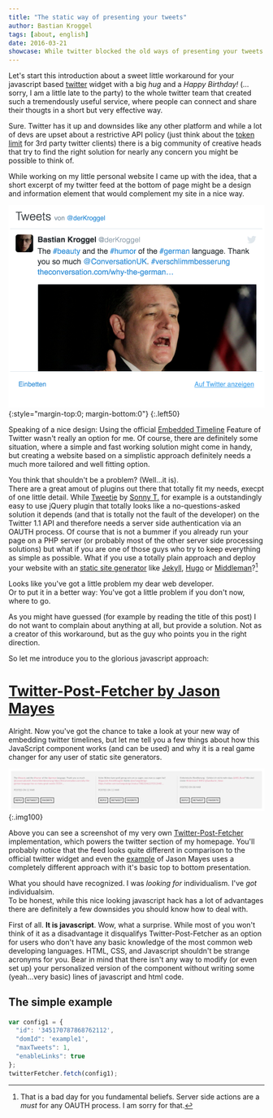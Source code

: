 ```yaml
---
title: "The static way of presenting your tweets"
author: Bastian Kroggel
tags: [about, english]
date: 2016-03-21
showcase: While twitter blocked the old ways of presenting your tweets on your website with forcing you to use the new API and OAUTH process, there is actually a pretty nifty javascript hack to publish your short thoughts without any server side actions.
---
```


Let's start this introduction about a sweet little workaround for your javascript based [twitter](https://twitter.com) widget with a big *hug* and a *Happy Birthday!* (…sorry, I am a little late to the party) to the whole twitter team that created such a tremendously useful service, where people can connect and share their thougts in a short but very effective way.

Sure. Twitter has it up and downsides like any other platform and while a lot of devs are upset about a restrictive API policy (just think about the [token limit](https://dev.twitter.com/faq/rules-and-policies) for 3rd party twitter clients) there is a big community of creative heads that try to find the right solution for nearly any concern you might be possible to think of.

While working on my little personal website I came up with the idea, that a short excerpt of my twitter feed at the bottom of page might be a design and information element that would complement my site in a nice way.

<!-- more -->

![twitter-official](/assets/img/page/blog/2016/March/twitter-official.png){:style="margin-top:0; margin-bottom:0"}
{:.left50}

Speaking of a nice design: Using the official [Embedded Timeline](https://dev.twitter.com/web/embedded-timelines) Feature of Twitter wasn't really an option for me. Of course, there are definitely some situation, where a simple and fast working solution might come in handy, but creating a website based on a simplistic approach definitely needs a much more tailored and well fitting option.

You think that shouldn't be a problem? (Well…it is).  
There are a great amout of plugins out there that totally fit my needs, execpt of one little detail. While [Tweetie](http://sonnyt.com/Tweetie/) by [Sonny T.](http://sonnyt.com/) for example is a outstandingly easy to use jQuery plugin that totally looks like a no-questions-asked solution it depends (and that is totally not the fault of the developer) on the Twitter 1.1 API and therefore needs a server side authentication via an OAUTH process. Of course that is not a bummer if you already run your page on a PHP server (or probably most of the other server side processing solutions) but what if you are one of those guys who try to keep everything as simple as possible. What if you use a totally plain approach and deploy your website with an [static site generator](https://www.staticgen.com/) like [Jekyll](http://jekyllrb.com), [Hugo](http://gohugo.io/) or [Middleman](https://www.staticgen.com/middleman)?[^1]

Looks like you've got a little problem my dear web developer.  
Or to put it in a better way: You've got a little problem if you don't now, where to go.

As you might have guessed (for example by reading the title of this post) I do not want to complain about anything at all,  but provide a solution. Not as a creator of this workaround, but as the guy who points you in the right direction.

So let me introduce you to the glorious javascript approach:

# [Twitter-Post-Fetcher by Jason Mayes](http://www.jasonmayes.com/projects/twitterApi)

Alright. Now you've got the chance to take a look at your new way of embedding twitter timelines, but let me tell you a few things about how this JavaScript component works (and can be used) and why it is a real game changer for any user of static site generators.

 [![twitter1](/assets/img/page/blog/2016/March/twitter1.png)](http://www.bastiankroggel.com/#twitter)
{:.img100}


Above you can see a screenshot of my very own [Twitter-Post-Fetcher](http://www.jasonmayes.com/projects/twitterApi) implementation, which powers the twitter section of my homepage. You'll probably notice that the feed looks quite different in comparison to the official twitter widget and even the [example](http://codepen.io/jasonmayes/full/Ioype/) of Jason Mayes uses a completely different approach with it's basic top to bottom presentation.


What you should have recognized. I was *looking for* individualism. I've *got* individualsim.  
To be honest, while this nice looking javascript hack has a lot of advantages there are definitely a few downsides you should know how to deal with.


First of all. **It is javascript**. Wow, what a surprise. While most of you won't think of it as a disadvantage it disqualifys Twitter-Post-Fetcher as an option for users who don't have any basic knowledge of the most common web developing languages. HTML, CSS, and Javascript shouldn't be strange acronyms for you. Bear in mind that there isn't any way to modify (or even set up) your personalized version of the component without writing some (yeah…very basic) lines of javascript and html code.  

## The simple example

```javascript
var config1 = {
  "id": '345170787868762112',
  "domId": 'example1',
  "maxTweets": 1,
  "enableLinks": true
};
twitterFetcher.fetch(config1);
```

[^1]: That is a bad day for you fundamental beliefs. Server side actions are a *must* for any OAUTH process. I am sorry for that.